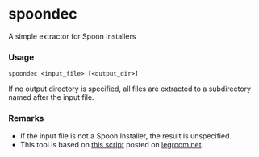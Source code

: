 # spoondec
A simple extractor for Spoon Installers

### Usage
`spoondec <input_file> [<output_dir>]`

If no output directory is specified, all files are extracted to a subdirectory named after the input file.

### Remarks
- If the input file is not a Spoon Installer, the result is unspecified.
- This tool is based on [this script](http://wwwhomes.uni-bielefeld.de/joehlschlaeger/unpSpoonInst.cmd.txt) posted on [legroom.net](http://legroom.net/node/842).